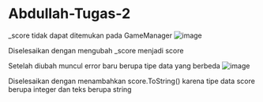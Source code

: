 # Abdullah-Tugas-2

_score tidak dapat ditemukan pada GameManager
![image](https://user-images.githubusercontent.com/73937383/183855970-d5179a0e-43aa-4846-89db-7fadc860063a.png)

Diselesaikan dengan mengubah _score menjadi score

Setelah diubah muncul error baru berupa tipe data yang berbeda
![image](https://user-images.githubusercontent.com/73937383/183856187-bd25b785-558e-4b80-b577-3b7bce52d1ea.png)

Diselesaikan dengan menambahkan score.ToString() karena tipe data score berupa integer dan teks berupa string